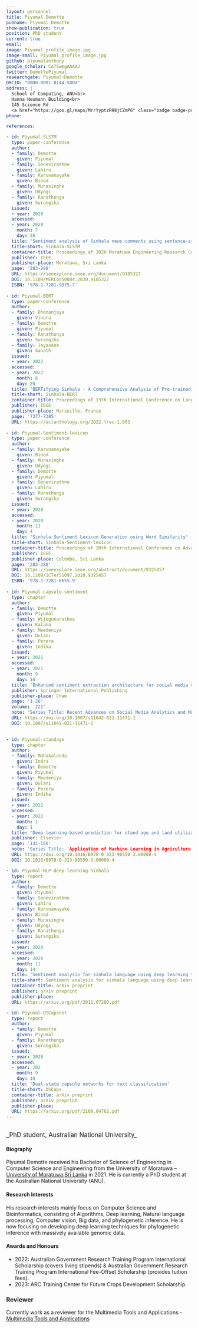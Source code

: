 ```yaml
---
layout: personnel
title: Piyumal Demotte
pubname: Piyumal Demotte
show-publication: true
position: PhD student
current: true
email: 
image: Piyumal_profile_image.jpg
image-small: Piyumal_profile_image.jpg
github: piyumalanthony
google_scholar: CATSwmgAAAAJ
twitter: DemottePiyumal
researchgate: Piyumal-Demotte
ORCID: "0000-0001-8144-580X"
address: |
  School of Computing, ANU<br>
  Hanna Neumann Building<br>
  145 Science Rd
  <a href="https://goo.gl/maps/MrrYyptzR98jCZmP6" class="badge badge-primary"><i class="fa fa-map-marker"></i> map</a><br>
phone: 

references:

- id: Piyumal-SLSTM
  type: paper-conference
  author:
  - family: Demotte
    given: Piyumal
  - family: Senevirathne
    given: Lahiru
  - family: Karunanayake
    given: Binod
  - family: Munasinghe
    given: Udyogi
  - family: Ranathunga
    given: Surangika
  issued:
  - year: 2020
  accessed:
  - year: 2020
    month: 7
    day: 28
  title: 'Sentiment analysis of Sinhala news comments using sentence-state LSTM networks'
  title-short: Sinhala-SLSTM
  container-title: Proceedings of 2020 Moratuwa Engineering Research Conference (MERCon)
  publisher: IEEE
  publisher-place: Moratuwa, Sri Lanka
  page: '283-288'
  URL: https://ieeexplore.ieee.org/document/9185327
  DOI: 10.1109/MERCon50084.2020.9185327
  ISBN: '978-1-7281-9975-7'
  
- id: Piyumal-BERT
  type: paper-conference
  author:
  - family: Dhananjaya
    given: Vinura
  - family: Demotte
    given: Piyumal
  - family: Ranathunga
    given: Surangika
  - family: Jayasena
    given: Sanath
  issued:
  - year: 2022
  accessed:
  - year: 2022
    month: 6
    day: 20
  title: 'BERTifying Sinhala - A Comprehensive Analysis of Pre-trained Language Models for Sinhala Text Classification'
  title-short: Sinhala-BERT
  container-title: Proceedings of 13th International Conference on Language Resources and Evaluation Conference, LREC 2022
  publisher: IEEE
  publisher-place: Marseille, France
  page: '7377-7385'
  URL: https://aclanthology.org/2022.lrec-1.803
  
- id: Piyumal-Sentiment-lexicon
  type: paper-conference
  author:
  - family: Karunanayake
    given: Binod
  - family: Munasinghe
    given: Udyogi
  - family: Demotte
    given: Piyumal
  - family: Senevirathne
    given: Lahiru
  - family: Ranathunga
    given: Surangika
  issued:
  - year: 2020
  accessed:
  - year: 2020
    month: 11
    day: 4
  title: 'Sinhala Sentiment Lexicon Generation using Word Similarity'
  title-short: Sinhala-Sentiment-lexicon
  container-title: Proceedings of 20th International Conference on Advances in ICT for Emerging Regions, ICTer 2020
  publisher: IEEE
  publisher-place: Colombo, Sri Lanka
  page: '283-288'
  URL: https://ieeexplore.ieee.org/abstract/document/9325457
  DOI: 10.1109/ICTer51097.2020.9325457
  ISBN: '978-1-7281-8655-9'
  
- id: Piyumal-capsule-sentiment
  type: chapter
  author:
  - family: Demotte
    given: Piyumal
  - family: Wijegunarathna
    given: Kalana
  - family: Meedeniya
    given: Dulani
  - family: Perera
    given: Indika
  issued:
  - year: 2021
  accessed:
  - year: 2021
    month: 9
    day: 16
  title: 'Enhanced sentiment extraction architecture for social media content analysis using capsule networks'
  publisher: Springer International Publishing
  publisher-place: Cham
  page: '1-26'
  volume: '221'
  note: 'Series Title: Recent Advances on Social Media Analytics and Multimedia Systems: Issues and Challenges,  Multimedia Tools and Applications'
  URL: https://doi.org/10.1007/s11042-021-11471-1
  DOI: 10.1007/s11042-021-11471-1
  

- id: Piyumal-standage
  type: chapter
  author:
  - family: Mahakalanda
    given: Indra
  - family: Demotte
    given: Piyumal
  - family: Meedeniya
    given: Dulani
  - family: Perera
    given: Indika
  issued:
  - year: 2022
  accessed:
  - year: 2022
    month: 1
    day: 1
  title: 'Deep learning-based prediction for stand age and land utilization of rubber plantation'
  publisher: Elsevier
  page: '131-156'
  note: 'Series Title: 'Application of Machine Learning in Agriculture'
  URL: https://doi.org/10.1016/B978-0-323-90550-3.00008-4
  DOI: 10.1016/B978-0-323-90550-3.00008-4

- id: Piyumal-NLP-deep-learning-Sinhala
  type: report
  author:
  - family: Demotte
    given: Piyumal
  - family: Senevirathne
    given: Lahiru
  - family: Karunanayake
    given: Binod
  - family: Munasinghe
    given: Udyogi
  - family: Ranathunga
    given: Surangika
  issued:
  - year: 2020
  accessed:
  - year: 2020
    month: 11
    day: 14
  title: 'Sentiment analysis for sinhala language using deep learning techniques'
  title-short: Sentiment analysis for sinhala language using deep learning techniques
  container-title: arXiv preprint
  publisher: arXiv preprint
  publisher-place:
  URL: https://arxiv.org/pdf/2011.07280.pdf

- id: Piyumal-DSCapsnet
  type: report
  author:
  - family: Demotte
    given: Piyumal
  - family: Ranathunga
    given: Surangika
  issued:
  - year: 2020
  accessed:
  - year: 202
    month: 9
    day: 10
  title: 'Dual-state capsule networks for text classification'
  title-short: DSCaps
  container-title: arXiv preprint
  publisher: arXiv preprint
  publisher-place:
  URL: https://arxiv.org/pdf/2109.04762.pdf
---
```


<br>
<big>_PhD student, Australian National University_</big>


#### Biography

Piyumal Demotte received his Bachelor of Science of Engineering in Computer Science and Engineering from the University of Moratuwa – [University of Moratuwa,Sri Lanka](https://uom.lk/) in 2021. He is currently a PhD student at the Australian National University (ANU).

#### Research Interests

His research interests mainly focus on Computer Science and Bioinformatics, consisting of Algorithms, Deep learning, Natural language processing, Computer vision, Big data, and phylogenetic inference. He is now focusing on developing deep learning techniques for phylogenetic inference with massively available genomic data.

#### Awards and Honours

* 2022: Australian Government Research Training Program International Scholarship (covers living stipends) & Australian Government Research Training Program International Fee-Offset Scholarship (provides tuition fees).
* 2023: ARC Training Center for Future Crops Development Scholarship.

### Reviewer

Currently work as a reviewer for the Multimedia Tools and Applications - [Multimedia Tools and Applications](https://www.springer.com/journal/11042)

